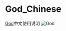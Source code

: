 God_Chinese
===========

[God](http://godrb.com/)中文使用说明
![God](http://godrb.com/images/banner.jpg)

